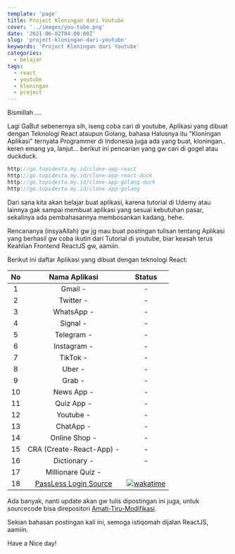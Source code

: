```yaml
---
template: 'page'
title: Project Kloningan dari Youtube
cover: '../images/you-tube.png'
date: '2021-06-02T04:00:00Z'
slug: 'project-kloningan-dari-youtube'
keywords: 'Project Kloningan dari Youtube'
categories:
  - belajar
tags:
  - react
  - youtube
  - kloningan
  - project
---
```


Bismillah ....

Lagi GaBut sebenernya sih, iseng coba cari di youtube, Aplikasi yang dibuat dengan Teknologi React ataupun Golang, bahasa Halusnya itu "Kloningan Aplikasi" ternyata Programmer di Indonesia juga ada yang buat, kloningan.. keren emang ya, lanjut... berikut ini pencarian yang gw cari di gogel atau duckduck.

```javascript
http://go.topidesta.my.id/clone-app-react
http://go.topidesta.my.id/clone-app-react-duck
http://go.topidesta.my.id/clone-app-golang-duck
http://go.topidesta.my.id/clone-app-golang
```

Dari sana kita akan belajar buat aplikasi, karena tutorial di Udemy atau lainnya gak sampai membuat aplikasi yang sesuai kebutuhan pasar, sekalinya ada pembahasannya membosankan kadang, hehe.

Rencananya (insyaAllah) gw jg mau buat postingan tulisan tentang Aplikasi yang berhasil gw coba ikutin dari Tutorial di youtube, biar keasah terus Keahlian Frontend ReactJS gw, aamiin.

Berikut ini daftar Aplikasi yang dibuat dengan teknologi React:

| No  |                                    Nama Aplikasi                                     |                                                                             Status                                                                              |
| :-: | :----------------------------------------------------------------------------------: | :-------------------------------------------------------------------------------------------------------------------------------------------------------------: |
|  1  |                                       Gmail -                                        |                                                                                -                                                                                |
|  2  |                                      Twitter -                                       |                                                                                -                                                                                |
|  3  |                                      WhatsApp -                                      |                                                                                -                                                                                |
|  4  |                                       Signal -                                       |                                                                                -                                                                                |
|  5  |                                      Telegram -                                      |                                                                                -                                                                                |
|  6  |                                     Instagram -                                      |                                                                                -                                                                                |
|  7  |                                       TikTok -                                       |                                                                                -                                                                                |
|  8  |                                        Uber -                                        |                                                                                -                                                                                |
|  9  |                                        Grab -                                        |                                                                                -                                                                                |
| 10  |                                      News App -                                      |                                                                                -                                                                                |
| 11  |                                      Quiz App -                                      |                                                                                -                                                                                |
| 12  |                                      Youtube -                                       |                                                                                -                                                                                |
| 13  |                                      ChatApp -                                       |                                                                                -                                                                                |
| 14  |                                    Online Shop -                                     |                                                                                -                                                                                |
| 15  |                               CRA (Create-React-App) -                               |                                                                                -                                                                                |
| 16  |                                     Dictionary -                                     |                                                                                -                                                                                |
| 17  |                                  Millionare Quiz -                                   |                                                                                                                                                                 |
| 18  | [PassLess Login ](https://github.com/amati-tiru-modifikasi/passlessreact) [Source]() | [![wakatime](https://wakatime.com/badge/github/amati-tiru-modifikasi/passlessreact.svg)](https://wakatime.com/badge/github/amati-tiru-modifikasi/passlessreact) |

Ada banyak, nanti update akan gw tulis dipostingan ini juga, untuk sourcecode bisa direpositori [Amati-Tiru-Modifikasi](https://github.com/amati-tiru-modifikasi).

Sekian bahasan postingan kali ini, semoga istiqomah dijalan ReactJS, aamiin.

Have a Nice day!
